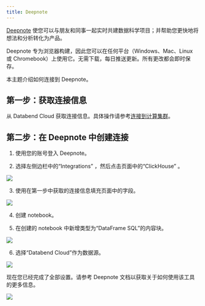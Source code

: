 ```yaml
---
title: Deepnote
---
```


[Deepnote](https://deepnote.com) 使您可以与朋友和同事一起实时共建数据科学项目；并帮助您更快地将想法和分析转化为产品。

Deepnote 专为浏览器构建，因此您可以在任何平台（Windows、Mac、Linux 或 Chromebook）上使用它。无需下载，每日推送更新。所有更改都会即时保存。

本主题介绍如何连接到 Deepnote。

## 第一步：获取连接信息

从 Databend Cloud 获取连接信息。具体操作请参考[连接到计算集群](../02-using-databend-cloud/00-warehouses.md#连接到计算集群-connecting)。

## 第二步：在 Deepnote 中创建连接

1. 使用您的账号登入 Deepnote。

2. 选择左侧边栏中的“Integrations” ，然后点击页面中的“ClickHouse” 。

![](@site/static/img/documents/BI/11.png)

3. 使用在第一步中获取的连接信息填充页面中的字段。

![](@site/static/img/documents/BI/12.png)

4. 创建 notebook。

5. 在创建的 notebook 中新增类型为“DataFrame SQL”的内容块。

![](@site/static/img/documents/BI/13.png)

6. 选择“Databend Cloud”作为数据源。

![](@site/static/img/documents/BI/14.png)

现在您已经完成了全部设置。请参考 Deepnote 文档以获取关于如何使用该工具的更多信息。 

![](@site/static/img/documents/BI/15.png)

